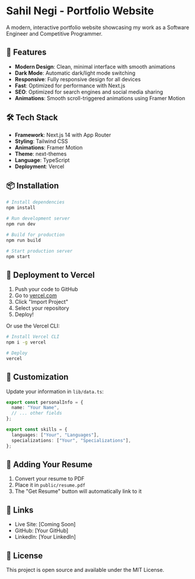 # Sahil Negi - Portfolio Website

A modern, interactive portfolio website showcasing my work as a Software Engineer and Competitive Programmer.

## 🚀 Features

- **Modern Design**: Clean, minimal interface with smooth animations
- **Dark Mode**: Automatic dark/light mode switching
- **Responsive**: Fully responsive design for all devices
- **Fast**: Optimized for performance with Next.js
- **SEO**: Optimized for search engines and social media sharing
- **Animations**: Smooth scroll-triggered animations using Framer Motion

## 🛠️ Tech Stack

- **Framework**: Next.js 14 with App Router
- **Styling**: Tailwind CSS
- **Animations**: Framer Motion
- **Theme**: next-themes
- **Language**: TypeScript
- **Deployment**: Vercel

## 📦 Installation

```bash
# Install dependencies
npm install

# Run development server
npm run dev

# Build for production
npm run build

# Start production server
npm start
```

## 🚀 Deployment to Vercel

1. Push your code to GitHub
2. Go to [vercel.com](https://vercel.com)
3. Click "Import Project"
4. Select your repository
5. Deploy!

Or use the Vercel CLI:

```bash
# Install Vercel CLI
npm i -g vercel

# Deploy
vercel
```

## 📝 Customization

Update your information in `lib/data.ts`:

```typescript
export const personalInfo = {
  name: "Your Name",
  // ... other fields
};

export const skills = {
  languages: ["Your", "Languages"],
  specializations: ["Your", "Specializations"],
};
```

## 📄 Adding Your Resume

1. Convert your resume to PDF
2. Place it in `public/resume.pdf`
3. The "Get Resume" button will automatically link to it

## 🔗 Links

- Live Site: [Coming Soon]
- GitHub: [Your GitHub]
- LinkedIn: [Your LinkedIn]

## 📄 License

This project is open source and available under the MIT License.

